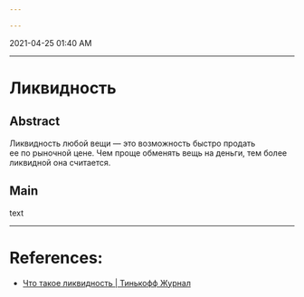 ```yaml
---

---
```


2021-04-25 01:40 AM
***

# Ликвидность
## Abstract
Ликвидность любой вещи — это возможность быстро продать ее по рыночной цене. Чем проще обменять вещь на деньги, тем более ликвидной она считается.
## Main
text

***

# References:
- [Что такое ликвидность | Тинькофф Журнал](https://journal.tinkoff.ru/wiki/likvidnost/)